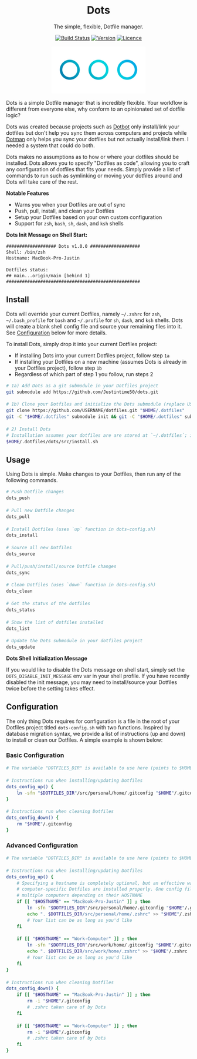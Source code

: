 <div align="center">

# Dots

The simple, flexible, Dotfile manager.

[![Build Status](https://github.com/Justintime50/dots/workflows/build/badge.svg)](https://github.com/Justintime50/dots/actions)
[![Version](https://img.shields.io/github/v/tag/Justintime50/dots)](https://github.com/Justintime50/dots/releases)
[![Licence](https://img.shields.io/github/license/justintime50/dots)](LICENSE)

<img src="https://raw.githubusercontent.com/justintime50/assets/main/src/dots/showcase.png" alt="Showcase">

</div>

Dots is a simple Dotfile manager that is incredibly flexible. Your workflow is different from everyone else, why conform to an opinionated set of dotfile logic?

Dots was created because projects such as [Dotbot](https://github.com/anishathalye/dotbot) only install/link your dotfiles but don't help you sync them across computers and projects while [Dotman](https://github.com/Bhupesh-V/dotman) only helps you sync your dotfiles but not actually install/link them. I needed a system that could do both.

Dots makes no assumptions as to how or where your dotfiles should be installed. Dots allows you to specify "Dotfiles as code", allowing you to craft any configuration of dotfiles that fits your needs. Simply provide a list of commands to run such as symlinking or moving your dotfiles around and Dots will take care of the rest.

**Notable Features**

* Warns you when your Dotfiles are out of sync
* Push, pull, install, and clean your Dotfiles
* Setup your Dotfiles based on your own custom configuration
* Support for `zsh`, `bash`, `sh`, `dash`, and `ksh` shells

**Dots Init Message on Shell Start:**

```
################### Dots v1.0.0 ###################
Shell: /bin/zsh
Hostname: MacBook-Pro-Justin

Dotfiles status:
## main...origin/main [behind 1]
###################################################
```

## Install

Dots will override your current Dotfiles, namely `~/.zshrc` for `zsh`, `~/.bash_profile` for `bash` and `~/.profile` for `sh`, `dash`, and `ksh` shells. Dots will create a blank shell config file and source your remaining files into it. See [Configuration](#Configuration) below for more details.

To install Dots, simply drop it into your current Dotfiles project:

* If installing Dots into your current Dotfiles project, follow step `1a`
* If installing your Dotfiles on a new machine (assumes Dots is already in your Dotfiles project), follow step `1b`
* Regardless of which part of step 1 you follow, run steps 2

```bash
# 1a) Add Dots as a git submodule in your Dotfiles project
git submodule add https://github.com/Justintime50/dots.git

# 1b) Clone your Dotfiles and initialize the Dots submodule (replace USERNAME)
git clone https://github.com/USERNAME/dotfiles.git "$HOME/.dotfiles"
git -C "$HOME/.dotfiles" submodule init && git -C "$HOME/.dotfiles" submodule update

# 2) Install Dots
# Installation assumes your dotfiles are are stored at `~/.dotfiles`; if not, alter the `DOTFILES_DIR` environment variable prior to installation
$HOME/.dotfiles/dots/src/install.sh
```

## Usage

Using Dots is simple. Make changes to your Dotfiles, then run any of the following commands.

```bash
# Push Dotfile changes
dots_push

# Pull new Dotfile changes
dots_pull

# Install Dotfiles (uses `up` function in dots-config.sh)
dots_install

# Source all new Dotfiles
dots_source

# Pull/push/install/source Dotfile changes
dots_sync

# Clean Dotfiles (uses `down` function in dots-config.sh)
dots_clean

# Get the status of the dotfiles
dots_status

# Show the list of dotfiles installed
dots_list

# Update the Dots submodule in your dotfiles project
dots_update
```

**Dots Shell Initialization Message**

If you would like to disable the Dots message on shell start, simply set the `DOTS_DISABLE_INIT_MESSAGE` env var in your shell profile. If you have recently disabled the init message, you may need to install/source your Dotfiles twice before the setting takes effect.

## Configuration

The only thing Dots requires for configuration is a file in the root of your Dotfiles project titled `dots-config.sh` with two functions. Inspired by database migration syntax, we provide a list of instructions (up and down) to install or clean our Dotfiles. A simple example is shown below:

### Basic Configuration

```bash
# The variable "DOTFILES_DIR" is available to use here (points to $HOME/.dotfiles by default)

# Instructions run when installing/updating Dotfiles
dots_config_up() {
    ln -sfn "$DOTFILES_DIR"/src/personal/home/.gitconfig "$HOME"/.gitconfig
}

# Instructions run when cleaning Dotfiles
dots_config_down() {
    rm "$HOME"/.gitconfig
}
```

### Advanced Configuration

```bash
# The variable "DOTFILES_DIR" is available to use here (points to $HOME/.dotfiles by default)

# Instructions run when installing/updating Dotfiles
dots_config_up() {
    # Specifying a hostname is completely optional, but an effective way to ensure
    # computer-specific Dotfiles are installed properly. One config file can setup
    # multiple computers depending on their HOSTNAME
    if [[ "$HOSTNAME" == "MacBook-Pro-Justin" ]] ; then
        ln -sfn "$DOTFILES_DIR"/src/personal/home/.gitconfig "$HOME"/.gitconfig
        echo ". $DOTFILES_DIR/src/personal/home/.zshrc" >> "$HOME"/.zshrc
        # Your list can be as long as you'd like
    fi

    if [[ "$HOSTNAME" == "Work-Computer" ]] ; then
        ln -sfn "$DOTFILES_DIR"/src/work/home/.gitconfig "$HOME"/.gitconfig
        echo ". $DOTFILES_DIR/src/work/home/.zshrc" >> "$HOME"/.zshrc
        # Your list can be as long as you'd like
    fi
}

# Instructions run when cleaning Dotfiles
dots_config_down() {
    if [[ "$HOSTNAME" == "MacBook-Pro-Justin" ]] ; then
        rm -i "$HOME"/.gitconfig
        # .zshrc taken care of by Dots
    fi

    if [[ "$HOSTNAME" == "Work-Computer" ]] ; then
        rm -i "$HOME"/.gitconfig
        # .zshrc taken care of by Dots
    fi
}
```
